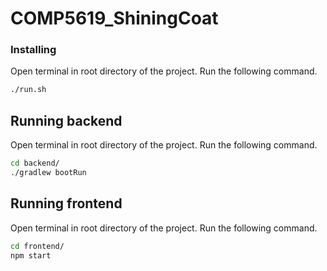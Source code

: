 # COMP5619_ShiningCoat

### Installing

Open terminal in root directory of the project. Run the following command.

```bash
./run.sh
```

## Running backend
Open terminal in root directory of the project. Run the following command.

```bash
cd backend/
./gradlew bootRun 
```

## Running frontend
Open terminal in root directory of the project. Run the following command.

```bash
cd frontend/
npm start 
```